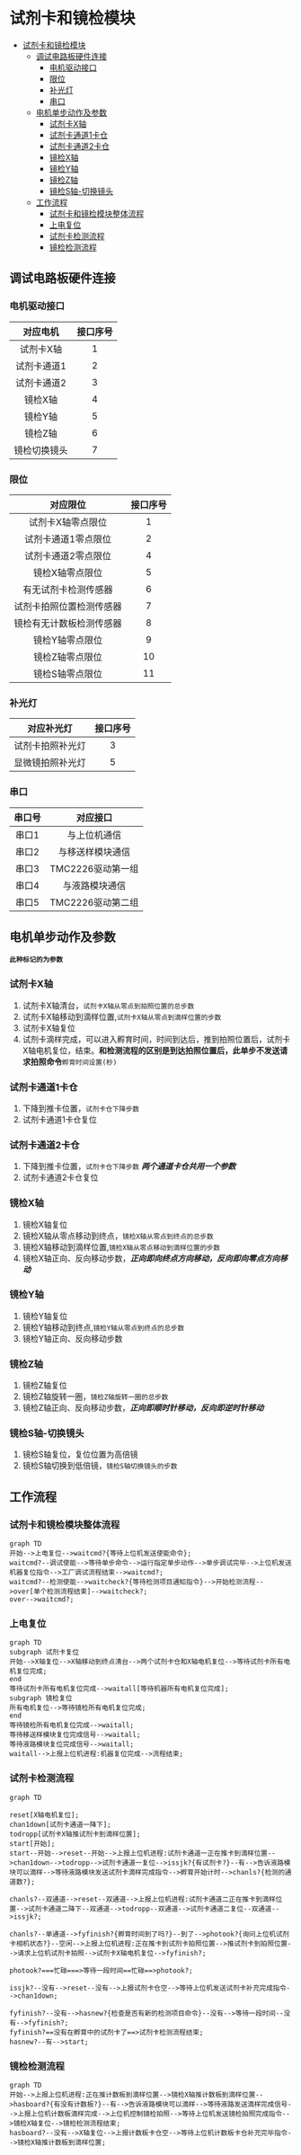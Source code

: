 # 试剂卡和镜检模块
<!-- TOC tocDepth:2..3 chapterDepth:2..6 -->

- [试剂卡和镜检模块](#试剂卡和镜检模块)
  - [调试电路板硬件连接](#调试电路板硬件连接)
    - [电机驱动接口](#电机驱动接口)
    - [限位](#限位)
    - [补光灯](#补光灯)
    - [串口](#串口)
  - [电机单步动作及参数](#电机单步动作及参数)
    - [试剂卡X轴](#试剂卡x轴)
    - [试剂卡通道1卡仓](#试剂卡通道1卡仓)
    - [试剂卡通道2卡仓](#试剂卡通道2卡仓)
    - [镜检X轴](#镜检x轴)
    - [镜检Y轴](#镜检y轴)
    - [镜检Z轴](#镜检z轴)
    - [镜检S轴-切换镜头](#镜检s轴-切换镜头)
  - [工作流程](#工作流程)
    - [试剂卡和镜检模块整体流程](#试剂卡和镜检模块整体流程)
    - [上电复位](#上电复位)
    - [试剂卡检测流程](#试剂卡检测流程)
    - [镜检检测流程](#镜检检测流程)

<!-- /TOC -->
## 调试电路板硬件连接

### 电机驱动接口

| 对应电机     | 接口序号 |
|:--------:|:----:|
| 试剂卡X轴    | 1    |
| 试剂卡通道1    | 2    |
| 试剂卡通道2    | 3    |
| 镜检X轴    | 4    |
| 镜检Y轴  | 5    |
| 镜检Z轴  | 6    |
| 镜检切换镜头     | 7    |

### 限位

| 对应限位     | 接口序号 |
|:--------:|:----:|
| 试剂卡X轴零点限位  | 1    |
| 试剂卡通道1零点限位  | 2    |
| 试剂卡通道2零点限位   | 4    |
| 镜检X轴零点限位   | 5    |
| 有无试剂卡检测传感器   | 6    |
| 试剂卡拍照位置检测传感器   | 7    |
| 镜检有无计数板检测传感器   | 8    |
| 镜检Y轴零点限位   | 9    |
| 镜检Z轴零点限位   | 10    |
| 镜检S轴零点限位   | 11    |

### 补光灯

| 对应补光灯 | 接口序号 |
|:--------:|:----:|
| 试剂卡拍照补光灯 | 3    |
| 显微镜拍照补光灯  | 5    |

### 串口

| 串口号 | 对应接口         |
|:---:|:------------:|
| 串口1 | 与上位机通信        |
| 串口2 | 与移送样模块通信          |
| 串口3 | TMC2226驱动第一组 |
| 串口4 | 与液路模块通信          |
| 串口5 | TMC2226驱动第二组 |

## 电机单步动作及参数

**`此种标记的为参数`**

### 试剂卡X轴

1. 试剂卡X轴清台，`试剂卡X轴从零点到拍照位置的总步数`
2. 试剂卡X轴移动到滴样位置,`试剂卡X轴从零点到滴样位置的步数`
3. 试剂卡X轴复位
4. 试剂卡滴样完成，可以进入孵育时间，时间到达后，推到拍照位置后，试剂卡X轴电机复位，结束。**和检测流程的区别是到达拍照位置后，此单步不发送请求拍照命令**`孵育时间设置(秒)`

### 试剂卡通道1卡仓

1. 下降到推卡位置，`试剂卡仓下降步数`
2. 试剂卡通道1卡仓复位

### 试剂卡通道2卡仓

1. 下降到推卡位置，`试剂卡仓下降步数` ***两个通道卡仓共用一个参数***
2. 试剂卡通道2卡仓复位

### 镜检X轴

1. 镜检X轴复位
2. 镜检X轴从零点移动到终点，`镜检X轴从零点到终点的总步数`
3. 镜检X轴移动到滴样位置,`镜检X轴从零点移动到滴样位置的步数`
4. 镜检X轴正向、反向移动步数，***正向即向终点方向移动，反向即向零点方向移动***

### 镜检Y轴

1. 镜检Y轴复位
2. 镜检Y轴移动到终点,`镜检Y轴从零点到终点的总步数`
3. 镜检Y轴正向、反向移动步数

### 镜检Z轴

1. 镜检Z轴复位
2. 镜检Z轴旋转一圈，`镜检Z轴旋转一圈的总步数`
3. 镜检Z轴正向、反向移动步数，***正向即顺时针移动，反向即逆时针移动***

### 镜检S轴-切换镜头

1. 镜检S轴复位，复位位置为高倍镜
2. 镜检S轴切换到低倍镜，`镜检S轴切换镜头的步数`

## 工作流程

### 试剂卡和镜检模块整体流程

~~~mermaid
graph TD
开始-->上电复位-->waitcmd?{等待上位机发送使能命令};
waitcmd?--调试使能-->等待单步命令-->运行指定单步动作-->单步调试完毕-->上位机发送机器复位指令-->工厂调试流程结束-->waitcmd?;
waitcmd?--检测使能-->waitcheck?{等待检测项目通知指令}-->开始检测流程-->over[单个检测流程结束]-->waitcheck?;
over-->waitcmd?;
~~~

### 上电复位

~~~mermaid
graph TD
subgraph 试剂卡复位
开始-->X轴复位-->X轴移动到终点清台-->两个试剂卡仓和X轴电机复位-->等待试剂卡所有电机复位完成;
end
等待试剂卡所有电机复位完成-->waitall[等待机器所有电机复位完成];
subgraph 镜检复位
所有电机复位-->等待镜检所有电机复位完成;
end
等待镜检所有电机复位完成-->waitall;
等待移送样模块复位完成信号-->waitall;
等待液路模块复位完成信号-->waitall;
waitall-->上报上位机进程:机器复位完成-->流程结束;
~~~

### 试剂卡检测流程

~~~mermaid
graph TD

reset[X轴电机复位];
chan1down[试剂卡通道一降下];
todropp[试剂卡X轴推试剂卡到滴样位置];
start[开始];
start--开始-->reset--开始-->上报上位机进程:试剂卡通道一正在推卡到滴样位置-->chan1down-->todropp-->试剂卡通道一复位-->issjk?{有试剂卡?}--有-->告诉液路模块可以滴样-->等待液路模块发送试剂卡滴样完成指令-->孵育开始计时-->chanls?{检测的通道数?};

chanls?--双通道-->reset--双通道-->上报上位机进程:试剂卡通道二正在推卡到滴样位置-->试剂卡通道二降下--双通道-->todropp--双通道-->试剂卡通道二复位--双通道-->issjk?;

chanls?--单通道-->fyfinish?{孵育时间到了吗?}--到了-->photook?{询问上位机试剂卡相机状态?}--空闲-->上报上位机进程:正在推卡到试剂卡拍照位置-->推试剂卡到拍照位置-->请求上位机试剂卡拍照-->试剂卡X轴电机复位-->fyfinish?;

photook?===忙碌===>等待一段时间==忙碌==>photook?;

issjk?--没有-->reset--没有-->上报试剂卡仓空-->等待上位机发送试剂卡补充完成指令-->chan1down;

fyfinish?--没有-->hasnew?{检查是否有新的检测项目命令}--没有-->等待一段时间--没有-->fyfinish?;
fyfinish?==没有在孵育中的试剂卡了==>试剂卡检测流程结束;
hasnew?--有-->start;
~~~

### 镜检检测流程

~~~mermaid
graph TD
开始-->上报上位机进程:正在推计数板到滴样位置-->镜检X轴推计数板到滴样位置-->hasboard?{有没有计数板?}--有-->告诉液路模块可以滴样-->等待液路发送滴样完成信号-->上报上位机计数板滴样完成-->上位机控制镜检拍照-->等待上位机发送镜检拍照完成指令-->镜检X轴复位-->镜检检测流程结束;
hasboard?--没有-->X轴复位-->上报计数板卡仓空-->等待上位机计数板卡仓补充完毕指令-->镜检X轴推计数板到滴样位置;
~~~
